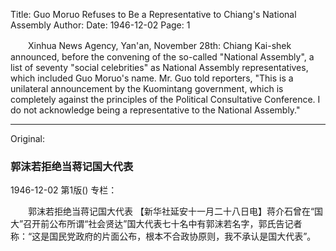 Title: Guo Moruo Refuses to Be a Representative to Chiang's National Assembly
Author:
Date: 1946-12-02
Page: 1

　　Xinhua News Agency, Yan'an, November 28th: Chiang Kai-shek announced, before the convening of the so-called "National Assembly", a list of seventy "social celebrities" as National Assembly representatives, which included Guo Moruo's name. Mr. Guo told reporters, "This is a unilateral announcement by the Kuomintang government, which is completely against the principles of the Political Consultative Conference. I do not acknowledge being a representative to the National Assembly."



<hr /> 

Original: 


### 郭沫若拒绝当蒋记国大代表

1946-12-02
第1版()
专栏：

　　郭沫若拒绝当蒋记国大代表
    【新华社延安十一月二十八日电】蒋介石曾在“国大”召开前公布所谓“社会贤达”国大代表七十名中有郭沫若名字，郭氏告记者称：“这是国民党政府的片面公布，根本不合政协原则，我不承认是国大代表”。
